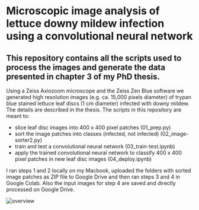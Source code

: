 # Microscopic image analysis of lettuce downy mildew infection using a convolutional neural network

## This repository contains all the scripts used to process the images and generate the data presented in chapter 3 of my PhD thesis.

Using a Zeiss Axiozoom microscope and the Zeiss Zen Blue software we generated high resolution images (e.g. ca. 15,000 pixels diameter) of trypan blue stained lettuce leaf discs (1 cm diameter) infected with downy mildew. The details are described in the thesis.
The scripts in this repository are meant to:

* slice leaf disc images into 400 x 400 pixel patches (01_prep.py)
* sort the image patches into classes (infected, not infected) (02_image-sorter2.py)
* train and test a convolutional neural network (03_train-test.ipynb)
* apply the trained convolutional neural network to classify 400 x 400 pixel patches in new leaf disc images (04_deploy.ipynb)

I ran steps 1 and 2 locally on my Macbook, uploaded the folders with sorted image patches as ZIP file to Google Drive and then ran steps 3 and 4 in Google Colab. Also the input images for step 4 are saved and directly processed on Google Drive.
  
![overview](https://github.com/sebastiantonn/phd/assets/90251517/ce74c725-33dd-4dfa-a384-018e67814a42)

